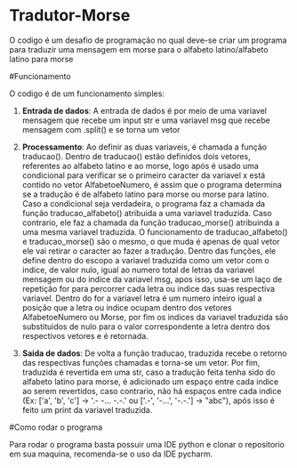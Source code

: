 # Tradutor-Morse

O codigo é um desafio de programação no qual deve-se criar um programa para traduzir uma mensagem em morse para o alfabeto latino/alfabeto latino para morse

#Funcionamento

O codigo é de um funcionamento simples:

1. **Entrada de dados**:
   A entrada de dados é por meio de uma variavel mensagem que recebe um input str e uma variavel msg que recebe mensagem com .split() e se torna um vetor

2. **Processamento**:
     Ao definir as duas variaveis, é chamada a função traducao(). Dentro de traducao() estão definidos dois vetores, referentes ao alfabeto latino e ao morse, logo após é usado uma condicional para verificar se o primeiro caracter da variavel x está contido     no vetor AlfabetoeNumero, é assim que o programa determina se a tradução é de alfabeto latino para morse ou morse para latino.
     Caso a condicional seja verdadeira, o programa faz a chamada da função traducao_alfabeto() atribuida a uma variavel traduzida. Caso contrario, ele faz a chamada da função traducao_morse() atribuinda a uma mesma variavel traduzida.
     O funcionamento de traducao_alfabeto() e traducao_morse() são o mesmo, o que muda é apenas de qual vetor ele vai retirar o    caracter ao fazer a tradução. Dentro das funções, ele define dentro do escopo a variavel traduzida como um vetor com o indice, de valor nulo, igual ao numero total de letras da variavel mensagem ou do indice da variavel msg, apos isso, usa-se um laço de repetição for para percorrer cada letra ou indice das suas respectiva variavel.
     Dentro do for a variavel letra é um numero inteiro igual a posição que a letra ou indice ocupam dentro dos vetores AlfabetoeNumero ou Morse, por fim os indices da variavel traduzida são substituidos de nulo para o valor correspondente a letra dentro dos respectivos vetores e é retornada.

2. **Saida de dados**:
     De volta a função traducao, traduzida recebe o retorno das respectivas funções chamadas e torna-se um vetor. Por fim, traduzida é revertida em uma str, caso a tradução feita tenha sido do alfabeto latino para morse, é adicionado um espaço entre cada indice ao serem revertidos, caso contrario, não há espaços entre cada indice (Ex: ['a', 'b', 'c'] -> '.- -... -.-.' ou ['.-', '-...', '-.-.'] -> "abc"), após isso é feito um print da variavel traduzida.

#Como rodar o programa

Para rodar o programa basta possuir uma IDE python e clonar o repositorio em sua maquina, recomenda-se o uso da IDE pycharm.
